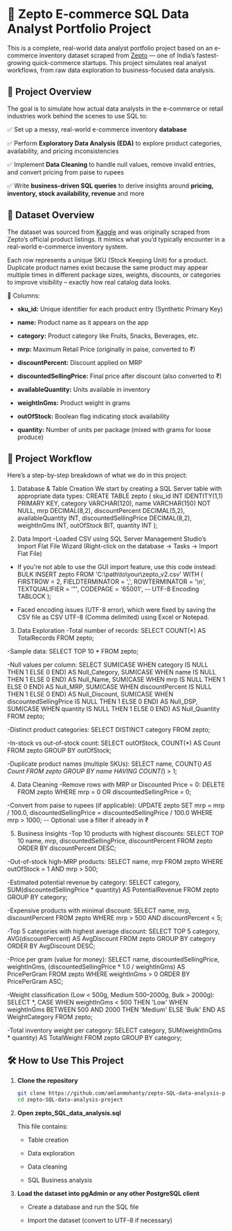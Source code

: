 # 🛒 Zepto E-commerce SQL Data Analyst Portfolio Project
This is a complete, real-world data analyst portfolio project based on an e-commerce inventory dataset scraped from [Zepto](https://www.zeptonow.com/) — one of India’s fastest-growing quick-commerce startups. This project simulates real analyst workflows, from raw data exploration to business-focused data analysis.


## 📌 Project Overview

The goal is to simulate how actual data analysts in the e-commerce or retail industries work behind the scenes to use SQL to:

✅ Set up a messy, real-world e-commerce inventory **database**

✅ Perform **Exploratory Data Analysis (EDA)** to explore product categories, availability, and pricing inconsistencies

✅ Implement **Data Cleaning** to handle null values, remove invalid entries, and convert pricing from paise to rupees

✅ Write **business-driven SQL queries** to derive insights around **pricing, inventory, stock availability, revenue** and more

## 📁 Dataset Overview
The dataset was sourced from [Kaggle](https://www.kaggle.com/datasets/palvinder2006/zepto-inventory-dataset/data?select=zepto_v2.csv) and was originally scraped from Zepto’s official product listings. It mimics what you’d typically encounter in a real-world e-commerce inventory system.

Each row represents a unique SKU (Stock Keeping Unit) for a product. Duplicate product names exist because the same product may appear multiple times in different package sizes, weights, discounts, or categories to improve visibility – exactly how real catalog data looks.

🧾 Columns:
- **sku_id:** Unique identifier for each product entry (Synthetic Primary Key)

- **name:** Product name as it appears on the app

- **category:** Product category like Fruits, Snacks, Beverages, etc.

- **mrp:** Maximum Retail Price (originally in paise, converted to ₹)

- **discountPercent:** Discount applied on MRP

- **discountedSellingPrice:** Final price after discount (also converted to ₹)

- **availableQuantity:** Units available in inventory

- **weightInGms:** Product weight in grams

- **outOfStock:** Boolean flag indicating stock availability

- **quantity:** Number of units per package (mixed with grams for loose produce)

## 🔧 Project Workflow

Here’s a step-by-step breakdown of what we do in this project:

1.  Database & Table Creation
We start by creating a SQL Server table with appropriate data types:
CREATE TABLE zepto (
  sku_id INT IDENTITY(1,1) PRIMARY KEY,
  category VARCHAR(120),
  name VARCHAR(150) NOT NULL,
  mrp DECIMAL(8,2),
  discountPercent DECIMAL(5,2),
  availableQuantity INT,
  discountedSellingPrice DECIMAL(8,2),
  weightInGms INT,
  outOfStock BIT,
  quantity INT
);

2.  Data Import
   -Loaded CSV using SQL Server Management Studio’s Import Flat File Wizard
(Right-click on the database → Tasks → Import Flat File)

  - If you're not able to use the GUI import feature, use this code instead:
BULK INSERT zepto
FROM 'C:\path\to\your\zepto_v2.csv'
WITH (
    FIRSTROW = 2,
    FIELDTERMINATOR = ',',
    ROWTERMINATOR = '\n',
    TEXTQUALIFIER = '"',
    CODEPAGE = '65001', -- UTF-8 Encoding
    TABLOCK
);

   - Faced encoding issues (UTF-8 error), which were fixed by saving the CSV file as CSV UTF-8 (Comma delimited) using Excel or Notepad.

3.  Data Exploration
-Total number of records:
SELECT COUNT(*) AS TotalRecords FROM zepto;

-Sample data:
SELECT TOP 10 * FROM zepto;

-Null values per column:
SELECT 
  SUM(CASE WHEN category IS NULL THEN 1 ELSE 0 END) AS Null_Category,
  SUM(CASE WHEN name IS NULL THEN 1 ELSE 0 END) AS Null_Name,
  SUM(CASE WHEN mrp IS NULL THEN 1 ELSE 0 END) AS Null_MRP,
  SUM(CASE WHEN discountPercent IS NULL THEN 1 ELSE 0 END) AS Null_Discount,
  SUM(CASE WHEN discountedSellingPrice IS NULL THEN 1 ELSE 0 END) AS Null_DSP,
  SUM(CASE WHEN quantity IS NULL THEN 1 ELSE 0 END) AS Null_Quantity
FROM zepto;

-Distinct product categories:
SELECT DISTINCT category FROM zepto;

-In-stock vs out-of-stock count:
SELECT 
  outOfStock, COUNT(*) AS Count
FROM zepto
GROUP BY outOfStock;

-Duplicate product names (multiple SKUs):
SELECT name, COUNT(*) AS Count
FROM zepto
GROUP BY name
HAVING COUNT(*) > 1;


4.  Data Cleaning
-Remove rows with MRP or Discounted Price = 0:
DELETE FROM zepto
WHERE mrp = 0 OR discountedSellingPrice = 0;

-Convert from paise to rupees (if applicable):
UPDATE zepto
SET 
  mrp = mrp / 100.0,
  discountedSellingPrice = discountedSellingPrice / 100.0
WHERE mrp > 1000;  -- Optional: use a filter if already in ₹

5.  Business Insights
-Top 10 products with highest discounts:
SELECT TOP 10 name, mrp, discountedSellingPrice, discountPercent
FROM zepto
ORDER BY discountPercent DESC;

-Out-of-stock high-MRP products:
SELECT name, mrp
FROM zepto
WHERE outOfStock = 1 AND mrp > 500;

-Estimated potential revenue by category:
SELECT category, SUM(discountedSellingPrice * quantity) AS PotentialRevenue
FROM zepto
GROUP BY category;

-Expensive products with minimal discount:
SELECT name, mrp, discountPercent
FROM zepto
WHERE mrp > 500 AND discountPercent < 5;

-Top 5 categories with highest average discount:
SELECT TOP 5 category, AVG(discountPercent) AS AvgDiscount
FROM zepto
GROUP BY category
ORDER BY AvgDiscount DESC;

-Price per gram (value for money):
SELECT name, discountedSellingPrice, weightInGms,
       (discountedSellingPrice * 1.0 / weightInGms) AS PricePerGram
FROM zepto
WHERE weightInGms > 0
ORDER BY PricePerGram ASC;

-Weight classification (Low < 500g, Medium 500–2000g, Bulk > 2000g):
SELECT *,
  CASE 
    WHEN weightInGms < 500 THEN 'Low'
    WHEN weightInGms BETWEEN 500 AND 2000 THEN 'Medium'
    ELSE 'Bulk'
  END AS WeightCategory
FROM zepto;

-Total inventory weight per category:
SELECT category, SUM(weightInGms * quantity) AS TotalWeight
FROM zepto
GROUP BY category;






## 🛠️ How to Use This Project

1. **Clone the repository**
   ```bash
   git clone https://github.com/amlanmohanty/zepto-SQL-data-analysis-project.git
   cd zepto-SQL-data-analysis-project
   ```
2. **Open zepto_SQL_data_analysis.sql**

    This file contains:

      - Table creation

      - Data exploration

      - Data cleaning

      - SQL Business analysis
  
3. **Load the dataset into pgAdmin or any other PostgreSQL client**

      - Create a database and run the SQL file

      - Import the dataset (convert to UTF-8 if necessary)

